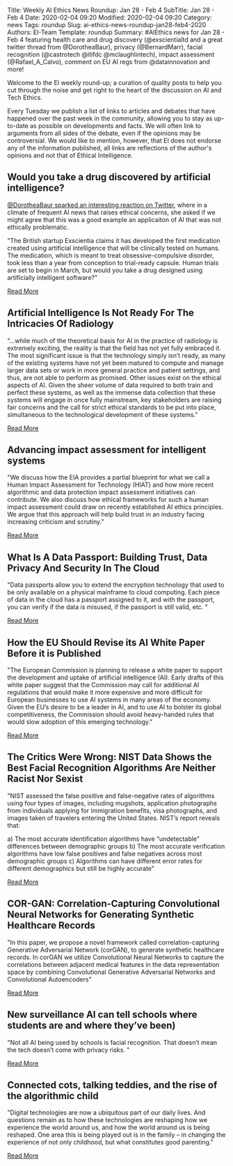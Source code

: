 Title: Weekly AI Ethics News Roundup: Jan 28 - Feb 4
SubTitle: Jan 28 - Feb 4
Date: 2020-02-04 09:20
Modified: 2020-02-04 09:20
Category: news
Tags: roundup
Slug: ai-ethics-news-roundup-jan28-feb4-2020
Authors: EI-Team
Template: roundup
Summary: #AIEthics news for Jan 28 - Feb 4 featuring health care and drug discovery (@exscientialtd and a great twitter thread from @DorotheaBaur), privacy (@BernardMarr), facial recognition (@castrotech @itifdc @mclaughlintech), impact assessment (@Rafael_A_Calvo), comment on EU AI regs from @datainnovation and more!


Welcome to the EI weekly round-up; a curation of quality posts to help you cut through the noise and get right to the heart of the discussion on AI and Tech Ethics.

Every Tuesday we publish a list of links to articles and debates that have happened over the past week in the community, allowing you to stay as up-to-date as possible on developments and facts. We will often link to arguments from all sides of the debate, even if the opinions may be controversial. We would like to mention, however, that EI does not endorse any of the information published, all links are reflections of the author's opinions and not that of Ethical Intelligence.


## Would you take a drug discovered by artificial intelligence?

[@DorotheaBaur sparked an interesting reaction on Twitter](https://twitter.com/DorotheaBaur/status/1223549933506191363), where in a climate of frequent AI news that raises ethical concerns, she asked if we might agree that this was a good example an applicaiton of AI that was not ethically problematic. 

"The British startup Exscientia claims it has developed the first medication created using artificial intelligence that will be clinically tested on humans. The medication, which is meant to treat obsessive-compulsive disorder, took less than a year from conception to trial-ready capsule. Human trials are set to begin in March, but would you take a drug designed using artificially intelligent software?"

<a class="readmore" href="https://www.techjuice.pk/exscientia-an-oxford-based-biotech-company-is-going-to-test-the-ai-designed-medicine-on-humans/">Read More</a>


## Artificial Intelligence Is Not Ready For The Intricacies Of Radiology

"...while much of the theoretical basis for AI in the practice of radiology is extremely exciting, the reality is that the field has not yet fully embraced it. The most significant issue is that the technology simply isn’t ready, as many of the existing systems have not yet been matured to compute and manage larger data sets or work in more general practice and patient settings, and thus, are not able to perform as promised. Other issues exist on the ethical aspects of AI. Given the sheer volume of data required to both train and perfect these systems, as well as the immense data collection that these systems will engage in once fully mainstream, key stakeholders are raising fair concerns and the call for strict ethical standards to be put into place, simultaneous to the technological development of these systems."

<a class="readmore" href="https://www.forbes.com/sites/saibala/2020/02/03/artificial-intelligence-is-not-ready-for-the-intricacies-of-radiology/#312ac17867eb">Read More</a>


## Advancing impact assessment for intelligent systems


"We discuss how the EIA provides a partial blueprint for what we call a Human Impact Assessment for Technology (HIAT) and how more recent algorithmic and data protection impact assessment initiatives can contribute. We also discuss how ethical frameworks for such a human impact assessment could draw on recently established AI ethics principles. We argue that this approach will help build trust in an industry facing increasing criticism and scrutiny."

<a class="readmore" href="https://www.repository.cam.ac.uk/handle/1810/300852">Read More</a>

## What Is A Data Passport: Building Trust, Data Privacy And Security In The Cloud

"Data passports allow you to extend the encryption technology that used to be only available on a physical mainframe to cloud computing. Each piece of data in the cloud has a passport assigned to it, and with the passport, you can verify if the data is misused, if the passport is still valid, etc. "

<a class="readmore" href="https://www.forbes.com/sites/bernardmarr/2020/01/31/what-is-a-data-passport-building-trust-data-privacy-and-security-in-the-cloud/#76c416f75843">Read More</a>

## How the EU Should Revise its AI White Paper Before it is Published

"The European Commission is planning to release a white paper to support the development and uptake of artificial intelligence (AI). Early drafts of this white paper suggest that the Commission may call for additional AI regulations that would make it more expensive and more difficult for European businesses to use AI systems in many areas of the economy. Given the EU’s desire to be a leader in AI, and to use AI to bolster its global competitiveness, the Commission should avoid heavy-handed rules that would slow adoption of this emerging technology."

<a class="readmore" href="https://www.datainnovation.org/2020/02/how-the-eu-should-revise-its-ai-white-paper-before-it-is-published/">Read More</a>

## The Critics Were Wrong: NIST Data Shows the Best Facial Recognition Algorithms Are Neither Racist Nor Sexist

"NIST assessed the false positive and false-negative rates of algorithms using four types of images, including mugshots, application photographs from individuals applying for immigration benefits, visa photographs, and images taken of travelers entering the United States. NIST’s report reveals that: 

a) The most accurate identification algorithms have “undetectable” differences between demographic groups
b) The most accurate verification algorithms have low false positives and false negatives across most demographic groups
c) Algorithms can have different error rates for different demographics but still be highly accurate"

<a class="readmore" href="https://itif.org/publications/2020/01/27/critics-were-wrong-nist-data-shows-best-facial-recognition-algorithms">Read More</a>

## COR-GAN: Correlation-Capturing Convolutional Neural Networks for Generating Synthetic Healthcare Records

"In this paper, we propose a novel framework called correlation-capturing Generative Adversarial Network (corGAN), to generate synthetic healthcare records. In corGAN we utilize Convolutional Neural Networks to capture the correlations between adjacent medical features in the data representation space by combining Convolutional Generative Adversarial Networks and Convolutional Autoencoders"

<a class="readmore" href="https://deepai.org/publication/cor-gan-correlation-capturing-convolutional-neural-networks-for-generating-synthetic-healthcare-records">Read More</a>

## New surveillance AI can tell schools where students are and where they’ve been)

"Not all AI being used by schools is facial recognition. That doesn’t mean the tech doesn’t come with privacy risks. "

<a class="readmore" href="https://www.vox.com/recode/2020/1/25/21080749/surveillance-school-artificial-intelligence-facial-recognition">Read More</a>

## Connected cots, talking teddies, and the rise of the algorithmic child

"Digital technologies are now a ubiquitous part of our daily lives. And questions remain as to how these technologies are reshaping how we experience the world around us, and how the world around us is being reshaped. One area this is being played out is in the family – in changing the experience of not only childhood, but what constitutes good parenting."

<a class="readmore" href="http://keyahconsulting.com/connected-cots-talking-teddies-and-the-rise-of-the-algorithmic-child/">Read More</a>